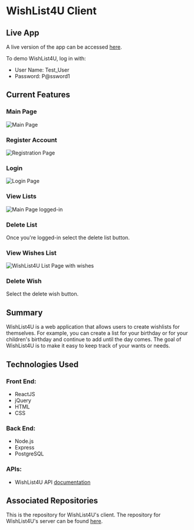 # WishList4U Client

## Live App 

A live version of the app can be accessed [here](https://wishlist4u.jessicayip.dev). 

To demo WishList4U, log in with: 
* User Name: Test_User
* Password: P@ssword1

## Current Features

### Main Page
![Main Page](https://i.imgur.com/uNXAyJg.png)

### Register Account
![Registration Page](https://i.imgur.com/FoP1hcI.png)

### Login
![Login Page](https://i.imgur.com/erPMVRl.png)

### View Lists
![Main Page logged-in](https://i.imgur.com/uBvypdy.png)

### Delete List
Once you're logged-in select the delete list button.

### View Wishes List
![WishList4U List Page with wishes](https://i.imgur.com/n4JQmCF.png)

### Delete Wish
Select the delete wish button. 

## Summary
WishList4U is a web application that allows users to create wishlists for themselves. For example, you can create a list for your birthday or for your children's birthday and continue to add until the day comes. The goal of WishList4U is to make it easy to keep track of your wants or needs. 

## Technologies Used

### Front End: 
* ReactJS
* jQuery
* HTML
* CSS

### Back End: 
* Node.js
* Express
* PostgreSQL

### APIs: 
* WishList4U API [documentation](https://github.com/jyip01/wishlist4u-api)

## Associated Repositories

This is the repository for WishList4U's client. The repository for WishList4U's server can be found [here](https://github.com/jyip01/wishlist4u-api).
